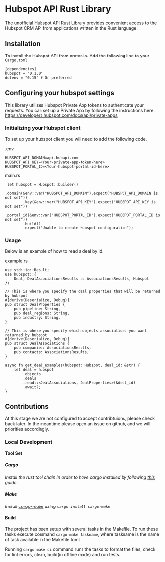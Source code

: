 # Hubspot API Rust Library
The unofficial Hubspot API Rust Library provides convenient access to the Hubspot CRM API from applications written in the Rust language.

## Installation
To install the Hubspot API from crates.io. Add the following line to your `Cargo.toml`
```
[dependencies]
hubspot = "0.1.0"
dotenv = "0.15" # Or preferred
```

## Configuring your hubspot settings
This library utilises Hubspot Private App tokens to authenticate your requests. You can set up a Private App by following the instructions here: https://developers.hubspot.com/docs/api/private-apps

### Initializing your Hubspot client
To set up your hubspot client you will need to add the following code.

.env
```
HUBSPOT_API_DOMAIN=api.hubapi.com
HUBSPOT_API_KEY=<Your-private-app-token-here>
HUBSPOT_PORTAL_ID=<Your-hubspot-portal-id-here>

```

main.rs
```
 let hubspot = Hubspot::builder()
        .domain(&env::var("HUBSPOT_API_DOMAIN").expect("HUBSPOT_API_DOMAIN is not set"))
        .key(&env::var("HUBSPOT_API_KEY").expect("HUBSPOT_API_KEY is not set"))
        .portal_id(&env::var("HUBSPOT_PORTAL_ID").expect("HUBSPOT_PORTAL_ID is not set"))
        .build()
        .expect("Unable to create Hubspot configuration");

```

### Usage
Below is an example of how to read a deal by id.

example.rs

```
use std::io::Result;
use hubspot::{
    Deal, DealAssociationsResults as AssociationsResults, Hubspot
};

// This is where you specify the deal properties that will be returned by hubspot
#[derive(Deserialize, Debug)]
pub struct DealProperties {
    pub pipeline: String,
    pub deal_regions: String,
    pub industry: String,
}

// This is where you specify which objects associations you want returned by hubspot
#[derive(Deserialize, Debug)]
pub struct DealAssociations {
    pub companies: AssociationsResults,
    pub contacts: AssociationsResults,
}

async fn get_deal_examples(hubspot: Hubspot, deal_id: &str) {
    let deal = hubspot
        .objects
        .deals
        .read::<DealAssociations, DealProperties>(&deal_id)
        .await?;
}
```

## Contributions
At this stage we are not configured to accept contribtuions, please check back later. In the meantime please open an issue on github, and we will priorities accordingly.

### Local Development
#### Tool Set
##### Cargo

*Install the rust tool chain in order to have cargo installed by following
  [this](https://www.rust-lang.org/tools/install) guide.*

##### Make

*Install [cargo-make](https://github.com/sagiegurari/cargo-make) using 
`cargo install cargo-make`*

#### Build

The project has been setup with several tasks in the Makefile.
To run these tasks execute command 
`cargo make taskname`, where taskname is the name of task available
in the Makefile.toml

Running `cargo make ci` command runs the tasks to
format the files, check for lint errors, clean, build(in offline mode) and run tests.